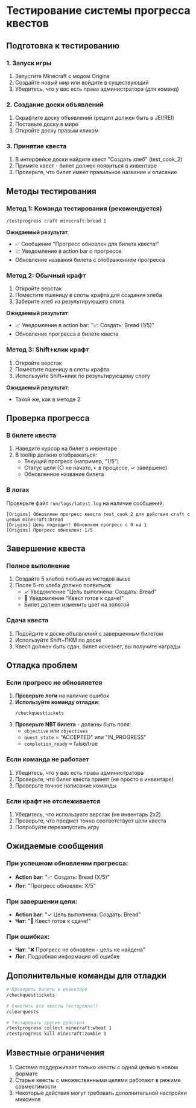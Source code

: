 # Тестирование системы прогресса квестов

## Подготовка к тестированию

### 1. Запуск игры
1. Запустите Minecraft с модом Origins
2. Создайте новый мир или войдите в существующий
3. Убедитесь, что у вас есть права администратора (для команд)

### 2. Создание доски объявлений
1. Скрафтите доску объявлений (рецепт должен быть в JEI/REI)
2. Поставьте доску в мире
3. Откройте доску правым кликом

### 3. Принятие квеста
1. В интерфейсе доски найдите квест "Создать хлеб" (test_cook_2)
2. Примите квест - билет должен появиться в инвентаре
3. Проверьте, что билет имеет правильное название и описание

## Методы тестирования

### Метод 1: Команда тестирования (рекомендуется)
```
/testprogress craft minecraft:bread 1
```

**Ожидаемый результат**:
- ✅ Сообщение "Прогресс обновлен для билета квеста!"
- 📈 Уведомление в action bar о прогрессе
- Обновление названия билета с отображением прогресса

### Метод 2: Обычный крафт
1. Откройте верстак
2. Поместите пшеницу в слоты крафта для создания хлеба
3. Заберите хлеб из результирующего слота

**Ожидаемый результат**:
- 📈 Уведомление в action bar: "📈 Создать: Bread (1/5)"
- Обновление прогресса в билете квеста

### Метод 3: Shift+клик крафт
1. Откройте верстак
2. Поместите пшеницу в слоты крафта
3. Используйте Shift+клик по результирующему слоту

**Ожидаемый результат**:
- Такой же, как в методе 2

## Проверка прогресса

### В билете квеста
1. Наведите курсор на билет в инвентаре
2. В tooltip должно отображаться:
   - Текущий прогресс (например, "1/5")
   - Статус цели (○ не начато, ◐ в процессе, ✓ завершено)
   - Обновленное название билета

### В логах
Проверьте файл `run/logs/latest.log` на наличие сообщений:
```
[Origins] Обновляем прогресс квеста test_cook_2 для действия craft с целью minecraft:bread
[Origins] Цель подходит! Обновляем прогресс с 0 на 1
[Origins] Прогресс обновлен: 1/5
```

## Завершение квеста

### Полное выполнение
1. Создайте 5 хлебов любым из методов выше
2. После 5-го хлеба должно появиться:
   - ✓ Уведомление "Цель выполнена: Создать: Bread"
   - 🎉 Уведомление "Квест готов к сдаче!"
   - Билет должен изменить цвет на золотой

### Сдача квеста
1. Подойдите к доске объявлений с завершенным билетом
2. Используйте Shift+ПКМ по доске
3. Квест должен быть сдан, билет исчезнет, вы получите награды

## Отладка проблем

### Если прогресс не обновляется

1. **Проверьте логи** на наличие ошибок
2. **Используйте команду отладки**:
   ```
   /checkquesttickets
   ```
3. **Проверьте NBT билета** - должны быть поля:
   - `objective` или `objectives`
   - `quest_state` = "ACCEPTED" или "IN_PROGRESS"
   - `completion_ready` = false/true

### Если команда не работает
1. Убедитесь, что у вас есть права администратора
2. Проверьте, что билет квеста принят (не просто в инвентаре)
3. Проверьте точное написание команды

### Если крафт не отслеживается
1. Убедитесь, что используете верстак (не инвентарь 2x2)
2. Проверьте, что предмет точно соответствует цели квеста
3. Попробуйте перезапустить игру

## Ожидаемые сообщения

### При успешном обновлении прогресса:
- **Action bar**: "📈 Создать: Bread (X/5)"
- **Лог**: "Прогресс обновлен: X/5"

### При завершении цели:
- **Action bar**: "✓ Цель выполнена: Создать: Bread"
- **Чат**: "🎉 Квест готов к сдаче!"

### При ошибках:
- **Чат**: "❌ Прогресс не обновлен - цель не найдена"
- **Лог**: Подробная информация об ошибке

## Дополнительные команды для отладки

```bash
# Проверить билеты в инвентаре
/checkquesttickets

# Очистить все квесты (осторожно!)
/clearquests

# Тестировать другие действия
/testprogress collect minecraft:wheat 1
/testprogress kill minecraft:zombie 1
```

## Известные ограничения

1. Система поддерживает только квесты с одной целью в новом формате
2. Старые квесты с множественными целями работают в режиме совместимости
3. Некоторые действия могут требовать дополнительной настройки миксинов